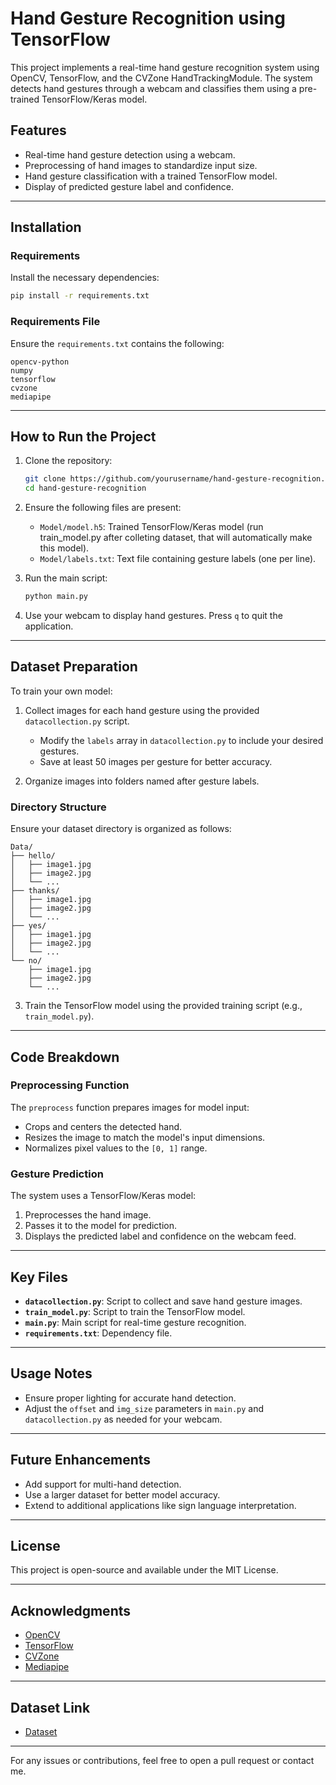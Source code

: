 # Hand Gesture Recognition using TensorFlow

This project implements a real-time hand gesture recognition system using OpenCV, TensorFlow, and the CVZone HandTrackingModule. The system detects hand gestures through a webcam and classifies them using a pre-trained TensorFlow/Keras model.

## Features
- Real-time hand gesture detection using a webcam.
- Preprocessing of hand images to standardize input size.
- Hand gesture classification with a trained TensorFlow model.
- Display of predicted gesture label and confidence.

---

## Installation
### Requirements
Install the necessary dependencies:
```bash
pip install -r requirements.txt
```

### Requirements File
Ensure the `requirements.txt` contains the following:
```plaintext
opencv-python
numpy
tensorflow
cvzone
mediapipe
```

---

## How to Run the Project
1. Clone the repository:
   ```bash
   git clone https://github.com/yourusername/hand-gesture-recognition.git
   cd hand-gesture-recognition
   ```

2. Ensure the following files are present:
   - `Model/model.h5`: Trained TensorFlow/Keras model (run train_model.py after colleting dataset, that will automatically make this model).
   - `Model/labels.txt`: Text file containing gesture labels (one per line).

3. Run the main script:
   ```bash
   python main.py
   ```

4. Use your webcam to display hand gestures. Press `q` to quit the application.

---

## Dataset Preparation
To train your own model:
1. Collect images for each hand gesture using the provided `datacollection.py` script.
   - Modify the `labels` array in `datacollection.py` to include your desired gestures.
   - Save at least 50 images per gesture for better accuracy.

2. Organize images into folders named after gesture labels.

### Directory Structure
Ensure your dataset directory is organized as follows:
```
Data/
├── hello/
│   ├── image1.jpg
│   ├── image2.jpg
│   └── ...
├── thanks/
│   ├── image1.jpg
│   ├── image2.jpg
│   └── ...
├── yes/
│   ├── image1.jpg
│   ├── image2.jpg
│   └── ...
└── no/
    ├── image1.jpg
    ├── image2.jpg
    └── ...
```

3. Train the TensorFlow model using the provided training script (e.g., `train_model.py`).

---

## Code Breakdown
### Preprocessing Function
The `preprocess` function prepares images for model input:
- Crops and centers the detected hand.
- Resizes the image to match the model's input dimensions.
- Normalizes pixel values to the `[0, 1]` range.

### Gesture Prediction
The system uses a TensorFlow/Keras model:
1. Preprocesses the hand image.
2. Passes it to the model for prediction.
3. Displays the predicted label and confidence on the webcam feed.

---

## Key Files
- **`datacollection.py`**: Script to collect and save hand gesture images.
- **`train_model.py`**: Script to train the TensorFlow model.
- **`main.py`**: Main script for real-time gesture recognition.
- **`requirements.txt`**: Dependency file.

---

## Usage Notes
- Ensure proper lighting for accurate hand detection.
- Adjust the `offset` and `img_size` parameters in `main.py` and `datacollection.py` as needed for your webcam.

---

## Future Enhancements
- Add support for multi-hand detection.
- Use a larger dataset for better model accuracy.
- Extend to additional applications like sign language interpretation.

---

## License
This project is open-source and available under the MIT License.

---

## Acknowledgments
- [OpenCV](https://opencv.org/)
- [TensorFlow](https://www.tensorflow.org/)
- [CVZone](https://github.com/cvzone/CVzone)
- [Mediapipe](https://google.github.io/mediapipe/)

---

## Dataset Link
- [Dataset](https://drive.google.com/drive/folders/1bpnZikq_tswtNmgAJZ6P2Q5TGs1oCd2x?usp=sharing)

---

For any issues or contributions, feel free to open a pull request or contact me.
